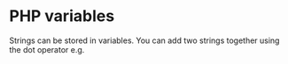 PHP variables
====================
Strings can be stored in variables.  You can add two strings together using the dot operator e.g. <?php ech $description . $answer; ?>
